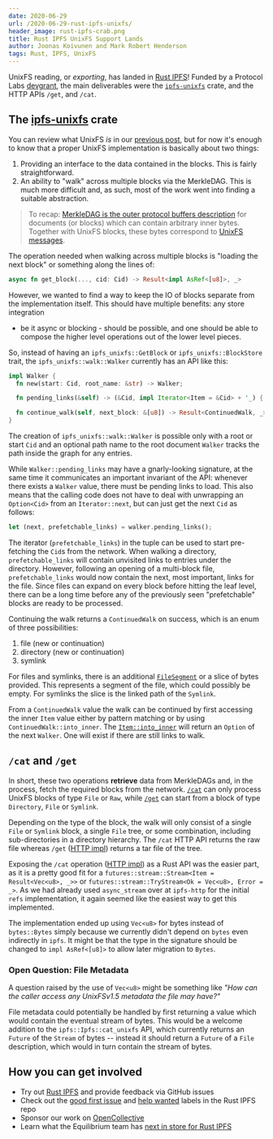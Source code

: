 ```yaml
---
date: 2020-06-29
url: /2020-06-29-rust-ipfs-unixfs/
header_image: rust-ipfs-crab.png
title: Rust IPFS UnixFS Support Lands
author: Joonas Koivunen and Mark Robert Henderson
tags: Rust, IPFS, UnixFS
---
```


UnixFS reading, or _exporting_, has landed in [Rust IPFS]! Funded by a
Protocol Labs [devgrant], the main deliverables were the [`ipfs-unixfs`] crate,
and the HTTP APIs `/get`, and `/cat`.

[devgrant]: https://github.com/ipfs/devgrants/tree/master/open-grants/ipfs-rust/phase-2
[Rust IPFS Append-only log #4]: https://medium.com/equilibriumco/rustipfs/home
[Rust IPFS]: https://github.com/rs-ipfs/rust-ipfs
[`ipfs-unixfs`]: https://crates.io/crates/ipfs-unixfs

## The [ipfs-unixfs] crate

You can review what UnixFS _is_ in our [previous post], but for now
it's enough to know that a proper UnixFS implementation is basically
about two things:

1. Providing an interface to the data contained in the blocks. This is
fairly straightforward.
2. An ability to "walk" across multiple blocks via the MerkleDAG. This is
much more difficult and, as such, most of the work went into finding
a suitable abstraction.

[previous post]: https://medium.com/equilibriumco/the-road-to-unixfs-f3cf5222b2ef
[ipfs-unixfs]: https://crates.io/crates/ipfs-unixfs

> To recap: [MerkleDAG is the outer protocol buffers description] for
documents (or blocks) which can contain arbitrary inner bytes. Together
with UnixFS blocks, these bytes correspond to [UnixFS messages].

The operation needed when walking across multiple blocks is "loading the next
block" or something along the lines of:

```rust
async fn get_block(..., cid: Cid) -> Result<impl AsRef<[u8]>, _>
```

However, we wanted to find a way to keep the IO of blocks separate from the
implementation itself. This should have multiple benefits: any store integration
- be it async or blocking - should be possible, and one should be able to
compose the higher level operations out of the lower level pieces.

So, instead of having an `ipfs_unixfs::GetBlock` or `ipfs_unixfs::BlockStore`
trait, the `ipfs_unixfs::walk::Walker` currently has an API like this:

```rust
impl Walker {
  fn new(start: Cid, root_name: &str) -> Walker;

  fn pending_links(&self) -> (&Cid, impl Iterator<Item = &Cid> + '_) { ... }

  fn continue_walk(self, next_block: &[u8]) -> Result<ContinuedWalk, _> { ... }
}
```

The creation of `ipfs_unixfs::walk::Walker` is possible only with a root or
start `Cid` and an optional path name to the root document `Walker` tracks
the path inside the graph for any entries.

While `Walker::pending_links` may have a gnarly-looking signature, at
the same time it communicates an important invariant of the API: whenever there
exists a `Walker` value, there must be pending links to load. This also means
that the calling code does not have to deal with unwrapping an `Option<Cid>`
from an `Iterator::next`, but can just get the next `Cid` as follows:

```rust
let (next, prefetchable_links) = walker.pending_links();
```

The iterator (`prefetchable_links`) in the tuple can be used to start
pre-fetching the `Cid`s from the network. When walking a directory,
`prefetchable_links` will contain unvisited links to entries under the
directory. However, following an opening of a multi-block file,
`prefetchable_links` would now contain the next, most important, links for the
file. Since files can expand on every block before hitting the leaf level, there
can be a long time before any of the previously seen "prefetchable" blocks are
ready to be processed.

Continuing the walk returns a `ContinuedWalk` on success, which is an enum of
three possibilities:

1. file (new or continuation)
2. directory (new or continuation)
3. symlink

For files and symlinks, there is an additional [`FileSegment`] or a slice of bytes
provided. This represents a segment of the file, which could possibly be empty.
For symlinks the slice is the linked path of the `Symlink`.

From a `ContinuedWalk` value the walk can be continued by first accessing the
inner `Item` value either by pattern matching or by using
`ContinuedWalk::into_inner`. The [`Item::into_inner`] will return an `Option`
of the next `Walker`. One will exist if there are still links to walk.

[MerkleDAG is the outer protocol buffers description]: https://github.com/ipfs/go-merkledag/blob/master/pb/merkledag.proto
[UnixFS messages]: https://github.com/ipfs/specs/blob/master/UNIXFS.md
[`FileSegment`]: https://docs.rs/ipfs-unixfs/0.0.1/ipfs_unixfs/walk/struct.FileSegment.html
[issue #200]: https://github.com/rs-ipfs/rust-ipfs/issues/200
[`Item::into_inner`]: https://docs.rs/ipfs-unixfs/0.0.1/ipfs_unixfs/walk/struct.Item.html#method.into_inner

## `/cat` and `/get`

In short, these two operations **retrieve** data from MerkleDAGs and, in the
process, fetch the required blocks from the network. [`/cat`] can only process
UnixFS blocks of type `File` or `Raw`, while [`/get`] can start from a
block of type `Directory`, `File` or `Symlink`.

Depending on the type of the block, the walk will only consist of a single
`File` or `Symlink` block, a single `File` tree, or some combination,
including sub-directories in a directory hierarchy. The `/cat` HTTP API returns
the raw file whereas `/get` ([HTTP impl](https://github.com/rs-ipfs/rust-ipfs/blob/a1614011a330d32842352bf1095219e6b068b92a/http/src/v0/root_files.rs#L86-L195))
returns a tar file of the tree.

Exposing the `/cat` operation ([HTTP impl](https://github.com/rs-ipfs/rust-ipfs/blob/a1614011a330d32842352bf1095219e6b068b92a/http/src/v0/root_files.rs#L38-L69))
as a Rust API was the easier part, as it is a pretty good fit for a
`futures::stream::Stream<Item = Result<Vec<u8>, _>>` or
`futures::stream::TryStream<Ok = Vec<u8>, Error = _>`. As we had already used
`async_stream` over at `ipfs-http` for the initial `refs` implementation, it
again seemed like the easiest way to get this implemented.

The implementation ended up using `Vec<u8>` for bytes instead of `bytes::Bytes`
simply because we currently didn't depend on `bytes` even indirectly in `ipfs`.
It might be that the type in the signature should be changed to
`impl AsRef<[u8]>` to allow later migration to `Bytes`.

[`/cat`]: https://docs.ipfs.io/reference/http/api/#api-v0-cat
[`/get`]: https://docs.ipfs.io/reference/http/api/#api-v0-get

### Open Question: File Metadata

A question raised by the use of `Vec<u8>` might be something like _"How can
the caller access any UnixFSv1.5 metadata the file may have?"_

File metadata could potentially be handled by first returning a
value which would contain the eventual stream of bytes. This would be a welcome
addition to the `ipfs::Ipfs::cat_unixfs` API, which currently returns an
`Future` of the `Stream` of bytes -- instead it should return a `Future` of a
`File` description, which would in turn contain the stream of bytes.

## How you can get involved

- Try out [Rust IPFS] and provide feedback via GitHub issues
- Check out the [good first issue] and [help wanted] labels in the Rust IPFS repo
- Sponsor our work on [OpenCollective]
- Learn what the Equilibrium team has [next in store for Rust IPFS]

[Rust IPFS]: https://github.com/rs-ipfs/rust-ipfs
[help wanted]: https://github.com/rs-ipfs/rust-ipfs/issues?q=is%3Aissue+is%3Aopen+label%3A%22help+wanted%22
[good first issue]: https://github.com/rs-ipfs/rust-ipfs/issues?q=is%3Aissue+is%3Aopen+label%3A%22good+first+issue%22u
[OpenCollective]: https://opencollective.com/rs-ipfs
[next in store for Rust IPFS]: https://medium.co/equilibrium

